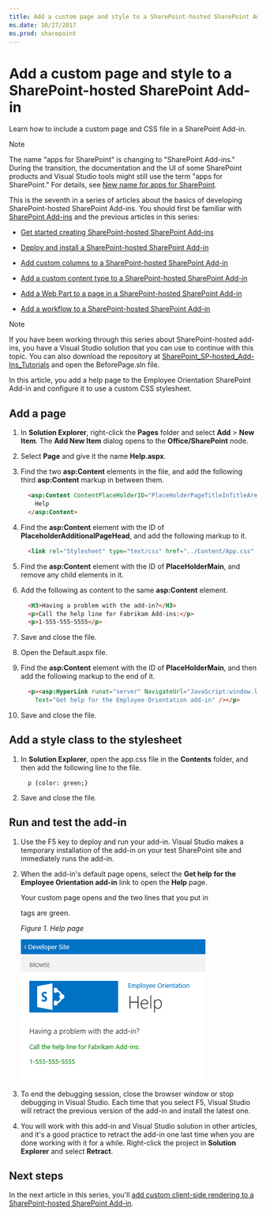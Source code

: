 ```yaml
---
title: Add a custom page and style to a SharePoint-hosted SharePoint Add-in
ms.date: 10/27/2017
ms.prod: sharepoint
---
```


# Add a custom page and style to a SharePoint-hosted SharePoint Add-in

Learn how to include a custom page and CSS file in a SharePoint Add-in.
 
> [!NOTE]
> The name "apps for SharePoint" is changing to "SharePoint Add-ins." During the transition, the documentation and the UI of some SharePoint products and Visual Studio tools might still use the term "apps for SharePoint." For details, see [New name for apps for SharePoint](new-name-for-apps-for-sharepoint.md#bk_newname).

This is the seventh in a series of articles about the basics of developing SharePoint-hosted SharePoint Add-ins. You should first be familiar with [SharePoint Add-ins](sharepoint-add-ins.md) and the previous articles in this series:

-  [Get started creating SharePoint-hosted SharePoint Add-ins](get-started-creating-sharepoint-hosted-sharepoint-add-ins.md)

-  [Deploy and install a SharePoint-hosted SharePoint Add-in](deploy-and-install-a-sharepoint-hosted-sharepoint-add-in.md)

-  [Add custom columns to a SharePoint-hosted SharePoint Add-in](add-custom-columns-to-a-sharepoint-hosted-sharepoint-add-in.md)

-  [Add a custom content type to a SharePoint-hosted SharePoint Add-in](add-a-custom-content-type-to-a-sharepoint-hosted-sharepoint-add-in.md)

-  [Add a Web Part to a page in a SharePoint-hosted SharePoint Add-in](add-a-web-part-to-a-page-in-a-sharepoint-hosted-sharepoint-add-in.md)

-  [Add a workflow to a SharePoint-hosted SharePoint Add-in](add-a-workflow-to-a-sharepoint-hosted-sharepoint-add-in.md)
    
> [!NOTE]
> If you have been working through this series about SharePoint-hosted add-ins, you have a Visual Studio solution that you can use to continue with this topic. You can also download the repository at [SharePoint_SP-hosted_Add-Ins_Tutorials](https://github.com/OfficeDev/SharePoint_SP-hosted_Add-Ins_Tutorials) and open the BeforePage.sln file.

In this article, you add a help page to the Employee Orientation SharePoint Add-in and configure it to use a custom CSS stylesheet. 

## Add a page

1. In **Solution Explorer**, right-click the **Pages** folder and select **Add** > **New Item**. The **Add New Item** dialog opens to the **Office/SharePoint** node.

2. Select **Page** and give it the name **Help.aspx**. 

3. Find the two **asp:Content** elements in the file, and add the following third **asp:Content** markup in between them.
    
    ```HTML
      <asp:Content ContentPlaceHolderID="PlaceHolderPageTitleInTitleArea" runat="server">
        Help
      </asp:Content> 
    ```

4. Find the **asp:Content** element with the ID of **PlaceholderAdditionalPageHead**, and add the following markup to it.
    
    ```HTML
      <link rel="Stylesheet" type="text/css" href="../Content/App.css" />
    ```

5. Find the **asp:Content** element with the ID of **PlaceHolderMain**, and remove any child elements in it.

6. Add the following as content to the same **asp:Content** element.
    
    ```HTML
      <H3>Having a problem with the add-in?</H3>
      <p>Call the help line for Fabrikam Add-ins:</p>
      <p>1-555-555-5555</p>
    ```

7. Save and close the file.

8. Open the Default.aspx file.

9. Find the **asp:Content** element with the ID of **PlaceHolderMain**, and then add the following markup to the end of it. 
    
    ```HTML
      <p><asp:HyperLink runat="server" NavigateUrl="JavaScript:window.location = _spPageContextInfo.webAbsoluteUrl + '/Pages/Help.aspx';" 
        Text="Get help for the Employee Orientation add-in" /></p>
    ```

10. Save and close the file.

## Add a style class to the stylesheet

1. In **Solution Explorer**, open the app.css file in the **Contents** folder, and then add the following line to the file.
    
    ```
      p {color: green;}
    ```

2. Save and close the file.

## Run and test the add-in

1. Use the F5 key to deploy and run your add-in. Visual Studio makes a temporary installation of the add-in on your test SharePoint site and immediately runs the add-in. 

2. When the add-in's default page opens, select the **Get help for the Employee Orientation add-in** link to open the **Help** page.
    
   Your custom page opens and the two lines that you put in <p> tags are green.

   *Figure 1. Help page*

   ![A SharePoint page with title "Help". There is a header line in black, followed by two text lines in green.](../images/2df51ab0-5b24-4a37-8b6a-6e95dbb1aeaa.PNG)

3. To end the debugging session, close the browser window or stop debugging in Visual Studio. Each time that you select F5, Visual Studio will retract the previous version of the add-in and install the latest one.

4. You will work with this add-in and Visual Studio solution in other articles, and it's a good practice to retract the add-in one last time when you are done working with it for a while. Right-click the project in **Solution Explorer** and select **Retract**.

## Next steps
<a name="Nextsteps"> </a>

In the next article in this series, you'll [add custom client-side rendering to a SharePoint-hosted SharePoint Add-in](add-custom-client-side-rendering-to-a-sharepoint-hosted-sharepoint-add-in.md).
 

 

